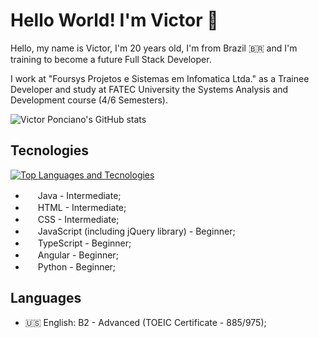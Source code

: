 # Hello World! I'm Victor 👋

Hello, my name is Victor, I'm 20 years old, I'm from Brazil 🇧🇷 and I'm training to become a future Full Stack Developer.

I work at "Foursys Projetos e Sistemas em Infomatica Ltda." as a Trainee Developer and study at FATEC University the Systems Analysis and Development course (4/6 Semesters).

![Victor Ponciano's GitHub stats](https://github-readme-stats.vercel.app/api?username=VictorPonciano1&theme=dark&show_icons=true&count_private=true&hide=issues,contribs)

## Tecnologies
[![Top Languages and Tecnologies](https://github-readme-stats.vercel.app/api/top-langs/?username=VictorPonciano1&theme=dark&count_private=true&langs_count=10)](https://github.com/VictorPonciano1/github-readme-stats)
+ <img src="https://cdn.simpleicons.org/java" width="16" height="16"> Java - Intermediate;
+ <img src="https://cdn.simpleicons.org/html5" width="16" height="16"> HTML - Intermediate;
+ <img src="https://cdn.simpleicons.org/css" width="16" height="16"> CSS - Intermediate;
+ <img src="https://cdn.simpleicons.org/javascript" width="16" height="16"> JavaScript (including jQuery library) - Beginner;
+ <img src="https://cdn.simpleicons.org/typescript" width="16" height="16"> TypeScript - Beginner;
+ <img src="https://cdn.simpleicons.org/angular" width="16" height="16"> Angular - Beginner;
+ <img src="https://cdn.simpleicons.org/python" width="16" height="16"> Python - Beginner;

## Languages

+ :us: English: B2 - Advanced (TOEIC Certificate - 885/975);
